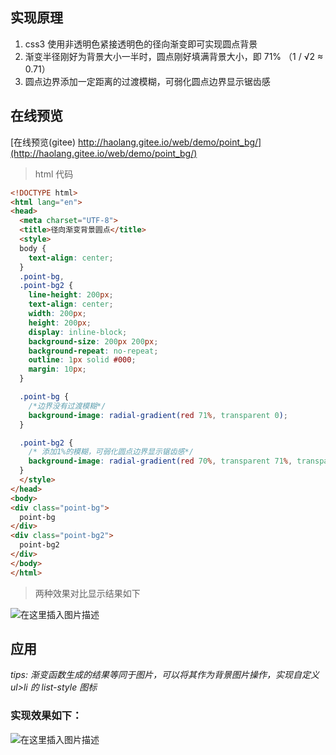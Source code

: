 
## 实现原理
1. css3 使用非透明色紧接透明色的径向渐变即可实现圆点背景
2. 渐变半径刚好为背景大小一半时，圆点刚好填满背景大小，即 71% （1 / √2 ≈ 0.71）
3. 圆点边界添加一定距离的过渡模糊，可弱化圆点边界显示锯齿感

## 在线预览
[在线预览(gitee) http://haolang.gitee.io/web/demo/point_bg/](http://haolang.gitee.io/web/demo/point_bg/)

> html 代码
```html
<!DOCTYPE html>
<html lang="en">
<head>
  <meta charset="UTF-8">
  <title>径向渐变背景圆点</title>
  <style>
  body {
    text-align: center;
  }
  .point-bg,
  .point-bg2 {
    line-height: 200px;
    text-align: center;
    width: 200px;
    height: 200px;
    display: inline-block;
    background-size: 200px 200px;
    background-repeat: no-repeat;
    outline: 1px solid #000;
    margin: 10px;
  }

  .point-bg {
    /*边界没有过渡模糊*/
    background-image: radial-gradient(red 71%, transparent 0);
  }

  .point-bg2 {
    /* 添加1%的模糊，可弱化圆点边界显示锯齿感*/
    background-image: radial-gradient(red 70%, transparent 71%, transparent);
  }
  </style>
</head>
<body>
<div class="point-bg">
  point-bg
</div>
<div class="point-bg2">
  point-bg2
</div>
</body>
</html>
```
> 两种效果对比显示结果如下

![在这里插入图片描述](https://img-blog.csdnimg.cn/20201209101529827.png?x-oss-process=image/watermark,type_ZmFuZ3poZW5naGVpdGk,shadow_10,text_aHR0cHM6Ly9ibG9nLmNzZG4ubmV0L2hhb2xhbmd0YWl5ZQ==,size_16,color_FFFFFF,t_70)
## 应用
*tips: 渐变函数生成的结果等同于图片，可以将其作为背景图片操作，实现自定义 ul>li 的 list-style 图标*

### 实现效果如下：

![在这里插入图片描述](https://img-blog.csdnimg.cn/20200930161456248.png#pic_left)
